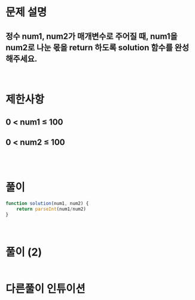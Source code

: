 # 문제 설명
## 정수 num1, num2가 매개변수로 주어질 때, num1을 num2로 나눈 몫을 return 하도록 solution 함수를 완성해주세요.

<br>

# 제한사항
## 0 < num1 ≤ 100
## 0 < num2 ≤ 100
## 
## 

<br>

# 풀이

```js
function solution(num1, num2) {
    return parseInt(num1/num2)
}
```

<br>

# 풀이 (2)

```js

```

# 다른풀이 인튜이션

```js

```
